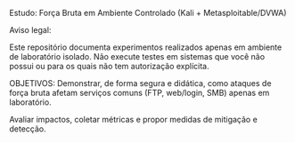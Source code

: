 Estudo: Força Bruta em Ambiente Controlado (Kali + Metasploitable/DVWA)

Aviso legal:

Este repositório documenta experimentos realizados apenas em ambiente de laboratório isolado. Não execute testes em sistemas que você não possui ou para os quais não tem autorização explícita.

OBJETIVOS:
Demonstrar, de forma segura e didática, como ataques de força bruta afetam serviços comuns (FTP, web/login, SMB) apenas em laboratório.

Avaliar impactos, coletar métricas e propor medidas de mitigação e detecção.

